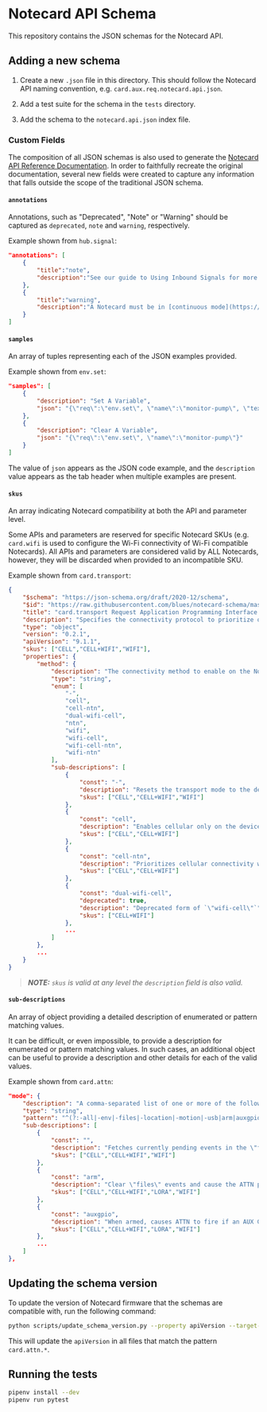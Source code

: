 # Notecard API Schema

This repository contains the JSON schemas for the Notecard API.

## Adding a new schema

1. Create a new `.json` file in this directory. This should follow the Notecard
API naming convention, e.g. `card.aux.req.notecard.api.json`.

2. Add a test suite for the schema in the `tests` directory.

3. Add the schema to the `notecard.api.json` index file.

### Custom Fields

The composition of all JSON schemas is also used to generate the
[Notecard API Reference Documentation](https://dev.blues.io/api-reference/).
In order to faithfully recreate the original documentation, several new fields
were created to capture any information that falls outside the scope of the
traditional JSON schema.

#### `annotations`

Annotations, such as "Deprecated", "Note" or "Warning" should be captured as
`deprecated`, `note` and `warning`, respectively.

Example shown from `hub.signal`:

```json
"annotations": [
    {
        "title":"note",
        "description":"See our guide to Using Inbound Signals for more information on how to set up a host microcontroller or single-board computer to receive inbound signals."
    },
    {
        "title":"warning",
        "description":"A Notecard must be in [continuous mode](https://dev.blues.io/api-reference/notecard-api/hub-requests/latest/#hub-set) and have its `sync` argument set to `true` to receive signals."
    }
]
```

#### `samples`

An array of tuples representing each of the JSON examples provided.

Example shown from `env.set`:

```json
"samples": [
    {
        "description": "Set A Variable",
        "json": "{\"req\":\"env.set\", \"name\":\"monitor-pump\", \"text\":\"on\"}"
    },
    {
        "description": "Clear A Variable",
        "json": "{\"req\":\"env.set\", \"name\":\"monitor-pump\"}"
    }
]
```

The value of `json` appears as the JSON code example, and the `description`
value appears as the tab header when multiple examples are present.

#### `skus`

An array indicating Notecard compatibility at both the API and parameter level.

Some APIs and parameters are reserved for specific Notecard SKUs (e.g.
`card.wifi` is used to configure the Wi-Fi connectivity of Wi-Fi compatible
Notecards). All APIs and parameters are considered valid by ALL Notecards,
however, they will be discarded when provided to an incompatible SKU.

Example shown from `card.transport`:

```json
{
    "$schema": "https://json-schema.org/draft/2020-12/schema",
    "$id": "https://raw.githubusercontent.com/blues/notecard-schema/master/card.transport.req.notecard.api.json",
    "title": "card.transport Request Application Programming Interface (API) Schema",
    "description": "Specifies the connectivity protocol to prioritize on the Notecard Cell+WiFi, or when using NTN mode with Starnote and a compatible Notecard.",
    "type": "object",
    "version": "0.2.1",
    "apiVersion": "9.1.1",
    "skus": ["CELL","CELL+WIFI","WIFI"],
    "properties": {
        "method": {
            "description": "The connectivity method to enable on the Notecard.",
            "type": "string",
            "enum": [
                "-",
                "cell",
                "cell-ntn",
                "dual-wifi-cell",
                "ntn",
                "wifi",
                "wifi-cell",
                "wifi-cell-ntn",
                "wifi-ntn"
            ],
            "sub-descriptions": [
                {
                    "const": "-",
                    "description": "Resets the transport mode to the device default.",
                    "skus": ["CELL","CELL+WIFI","WIFI"]
                },
                {
                    "const": "cell",
                    "description": "Enables cellular only on the device.",
                    "skus": ["CELL","CELL+WIFI"]
                },
                {
                    "const": "cell-ntn",
                    "description": "Prioritizes cellular connectivity while falling back to NTN if a cellular connection cannot be established.",
                    "skus": ["CELL","CELL+WIFI"]
                },
                {
                    "const": "dual-wifi-cell",
                    "deprecated": true,
                    "description": "Deprecated form of `\"wifi-cell\"`",
                    "skus": ["CELL+WIFI"]
                },
                ...
            ]
        },
        ...
    }
}
```

> _**NOTE:** `skus` is valid at any level the `description` field is also valid._

#### `sub-descriptions`

An array of object providing a detailed description of enumerated or pattern
matching values.

It can be difficult, or even impossible, to provide a description for enumerated
or pattern matching values. In such cases, an additional object can be useful to
provide a description and other details for each of the valid values.

Example shown from `card.attn`:

```json
"mode": {
    "description": "A comma-separated list of one or more of the following keywords. Some keywords are only supported on certain types of Notecards.",
    "type": "string",
    "pattern": "^(?:-all|-env|-files|-location|-motion|-usb|arm|auxgpio|connected|disarm|env|files|location|motion|motionchange|rearm|signal|sleep|usb|watchdog|wireless)(?:,\\s*(?:-all|-env|-files|-location|-motion|-usb|arm|auxgpio|connected|disarm|env|files|location|motion|motionchange|rearm|signal|sleep|usb|watchdog|wireless))*\\s*$",
    "sub-descriptions": [
        {
            "const": "",
            "description": "Fetches currently pending events in the \"files\" collection.",
            "skus": ["CELL","CELL+WIFI","WIFI"]
        },
        {
            "const": "arm",
            "description": "Clear \"files\" events and cause the ATTN pin to go LOW. After an event occurs or \"seconds\" has elapsed, the ATTN pin will then go HIGH (a.k.a. \"fires\"). If \"seconds\" is 0, no timeout will be scheduled. If ATTN is armed, calling `arm` again will disarm (briefly pulling ATTN HIGH), then arm (non-idempotent).",
            "skus": ["CELL","CELL+WIFI","LORA","WIFI"]
        },
        {
            "const": "auxgpio",
            "description": "When armed, causes ATTN to fire if an AUX GPIO input changes. Disable by using `-auxgpio`.",
            "skus": ["CELL","CELL+WIFI","LORA","WIFI"]
        },
        ...
    ]
},
```

## Updating the schema version

To update the version of Notecard firmware that the schemas are compatible with,
run the following command:

```bash
python scripts/update_schema_version.py --property apiVersion --target-version 9.1.2 --pattern "card.attn.*"
```

This will update the `apiVersion` in all files that match the pattern `card.attn.*`.

## Running the tests

```bash
pipenv install --dev
pipenv run pytest
```
